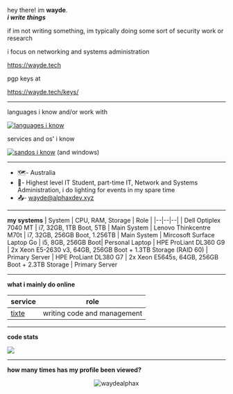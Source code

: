 hey there! im **wayde**.  
***i write things***


if im not writing something, im typically doing some sort of security work or research

i focus on networking and systems administration

https://wayde.tech

pgp keys at 

https://wayde.tech/keys/

------------
languages i know and/or work with

[![languages i know](https://skillicons.dev/icons?i=html,c,cpp,powershell,bash,py,go,perl,elixir)](https://skillicons.dev)

services and os' i know

[![sandos i know](https://skillicons.dev/icons?i=docker,git,nginx,discord,gcp,aws,cloudflare,firebase,linux,bsd,linkedin,mastodon,mysql,vscode,raspberrypi,redis,twitter,workers)](https://skillicons.dev)
(and windows)

-----------

- 🗺️- Australia
- 🏢- Highest level IT Student, part-time IT, Network and Systems Administration, i do lighting for events in my spare time
- 📤- wayde@alphaxdev.xyz

------------

**my systems**
| System | CPU, RAM, Storage | Role |
|--|--|--|
| Dell Optiplex 7040 MT | i7, 32GB, 1TB Boot, 5TB | Main System
| Lenovo Thinkcentre M70t | i7, 32GB, 256GB Boot, 1.256TB | Main System
| Mircosoft Surface Laptop Go | i5, 8GB, 256GB Boot| Personal Laptop
| HPE ProLiant DL360 G9 | 2x Xeon E5-2630 v3, 64GB, 256GB Boot + 1.3TB Storage (RAID 60) | Primary Server
| HPE ProLiant DL380 G7 | 2x Xeon E5645s, 64GB, 256GB Boot + 2.3TB Storage | Primary Server

------------
**what i mainly do online**

| service |  role 
|--|--|
| [tixte](tixte.com) | writing code and management  |

-----------
**code stats**

<a align="center" href="https://github.com/anuraghazra/github-readme-stats">
  <img align="center" src="https://github-readme-stats.vercel.app/api?username=waydealphax&count_private=true&theme=synthwave&show_icons=false" /> 
</a>

------------

**how many times has my profile been viewed?**

 <p align="center"> <img src="https://komarev.com/ghpvc/?username=waydealphax&label=Profile%20views&color=00ffff&style=flat" alt="waydealphax" /> </p>
 
